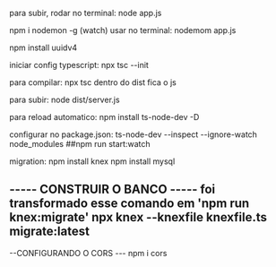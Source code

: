 para subir, rodar no terminal:
node app.js

npm i nodemon -g
(watch) usar no terminal:
nodemom app.js


npm install uuidv4

iniciar config typescript:
 npx tsc --init

 para compilar:
 npx tsc
 dentro do dist fica o js

 para subir: 
 node dist/server.js

 para reload automatico:
 npm install ts-node-dev -D
 
configurar no package.json: ts-node-dev --inspect --ignore-watch node_modules
##npm run start:watch

migration:
npm install knex
npm install mysql

----- CONSTRUIR O BANCO -----
foi transformado esse comando em 'npm run knex:migrate'
npx knex --knexfile knexfile.ts migrate:latest 
-----


--CONFIGURANDO O CORS ---
npm i cors
